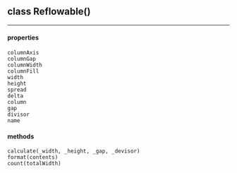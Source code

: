 ## class Reflowable()  
---  
#### properties  
    columnAxis  
    columnGap  
    columnWidth  
    columnFill  
    width  
    height  
    spread  
    delta  
    column  
    gap  
    divisor  
    name  
#### methods  
    calculate(_width, _height, _gap, _devisor)  
    format(contents)  
    count(totalWidth)  